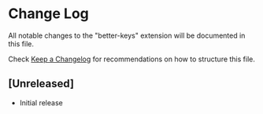 # Change Log

All notable changes to the "better-keys" extension will be documented in this file.

Check [Keep a Changelog](http://keepachangelog.com/) for recommendations on how to structure this file.

## [Unreleased]

- Initial release